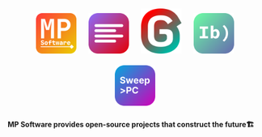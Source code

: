 <div align="center">
  <img src="../assets/MP Software.svg" style="margin: 10px;" width="80px" />
  <img src="../assets/PrintMergeGenerator.svg" style="margin: 10px;" width="80px" />
  <img src="../assets/George Language.svg" style="margin: 10px;" width="80px" />
  <img src="../assets/Ibrowse.svg" style="margin: 10px;" width="80px" />
  <img src="../assets/SweepPC.svg" style="margin: 10px;" width="80px" />
</div>

**MP Software provides open-source projects that construct the future🏗️**
